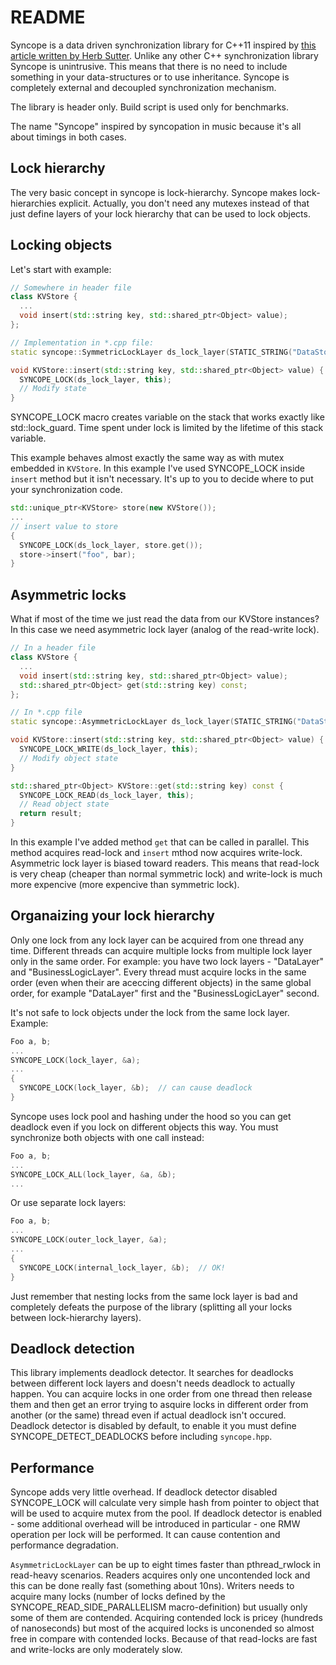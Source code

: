 README
======

Syncope is a data driven synchronization library for C++11 inspired by [this article written by Herb Sutter](http://www.drdobbs.com/parallel/use-lock-hierarchies-to-avoid-deadlock/204801163). Unlike any other C++ synchronization library Syncope is unintrusive. This means that there is no need to include something in your data-structures or to use inheritance. Syncope is completely external and decoupled synchronization mechanism.

The library is header only. Build script is used only for benchmarks.

The name "Syncope" inspired by syncopation in music because it's all about timings in both cases.

## Lock hierarchy
The very basic concept in syncope is lock-hierarchy. Syncope makes lock-hierarchies explicit. Actually, you don't need any mutexes instead of that just define layers of your lock hierarchy that can be used to lock objects.

## Locking objects
Let's start with example:
```C++
// Somewhere in header file
class KVStore {
  ...
  void insert(std::string key, std::shared_ptr<Object> value);
};

// Implementation in *.cpp file:
static syncope::SymmetricLockLayer ds_lock_layer(STATIC_STRING("DataStore"));

void KVStore::insert(std::string key, std::shared_ptr<Object> value) {
  SYNCOPE_LOCK(ds_lock_layer, this);
  // Modify state
}
```
SYNCOPE_LOCK macro creates variable on the stack that works exactly like std::lock_guard. Time spent under lock is limited by the lifetime of this stack variable.

This example behaves almost exactly the same way as with mutex embedded in `KVStore`. In this example I've used SYNCOPE_LOCK inside `insert` method but it isn't necessary. It's up to you to decide where to put your synchronization code.
```C++
std::unique_ptr<KVStore> store(new KVStore());
...
// insert value to store
{
  SYNCOPE_LOCK(ds_lock_layer, store.get());
  store->insert("foo", bar);
}
```

## Asymmetric locks
What if most of the time we just read the data from our KVStore instances? In this case we need asymmetric lock layer (analog of the read-write lock).
```C++
// In a header file
class KVStore {
  ...
  void insert(std::string key, std::shared_ptr<Object> value);
  std::shared_ptr<Object> get(std::string key) const;
};

// In *.cpp file
static syncope::AsymmetricLockLayer ds_lock_layer(STATIC_STRING("DataStore"));

void KVStore::insert(std::string key, std::shared_ptr<Object> value) {
  SYNCOPE_LOCK_WRITE(ds_lock_layer, this);
  // Modify object state
}

std::shared_ptr<Object> KVStore::get(std::string key) const {
  SYNCOPE_LOCK_READ(ds_lock_layer, this);
  // Read object state
  return result;
}
```
In this example I've added method `get` that can be called in parallel. This method acquires read-lock and `insert` mthod now acquires write-lock. Asymmetric lock layer is biased toward readers. This means that read-lock is very cheap (cheaper than normal symmetric lock) and write-lock is much more expencive (more expencive than symmetric lock).

## Organaizing your lock hierarchy
Only one lock from any lock layer can be acquired from one thread any time. Different threads can acquire multiple locks from multiple lock layer only in the same order. For example: you have two lock layers - "DataLayer" and "BusinessLogicLayer". Every thread must acquire locks in the same order (even when their are aceccing different objects) in the same global order, for example "DataLayer" first and the "BusinessLogicLayer" second.

It's not safe to lock objects under the lock from the same lock layer. Example:
```C++
Foo a, b;
...
SYNCOPE_LOCK(lock_layer, &a);
...
{
  SYNCOPE_LOCK(lock_layer, &b);  // can cause deadlock
}
```
Syncope uses lock pool and hashing under the hood so you can get deadlock even if you lock on different objects this way. You must synchronize both objects with one call instead:
```C++
Foo a, b;
...
SYNCOPE_LOCK_ALL(lock_layer, &a, &b);
...
```
Or use separate lock layers:
```C++
Foo a, b;
...
SYNCOPE_LOCK(outer_lock_layer, &a);
...
{
  SYNCOPE_LOCK(internal_lock_layer, &b);  // OK!
}
```
Just remember that nesting locks from the same lock layer is bad and completely defeats the purpose of the library (splitting all your locks between lock-hierarchy layers).

## Deadlock detection
This library implements deadlock detector. It searches for deadlocks between different lock layers and doesn't needs deadlock to actually happen. You can acquire locks in one order from one thread then release them and then get an error trying to asquire locks in different order from another (or the same) thread even if actual deadlock isn't occured. Deadlock detector is disabled by default, to enable it you must define SYNCOPE_DETECT_DEADLOCKS before including `syncope.hpp`.

## Performance
Syncope adds very little overhead. If deadlock detector disabled SYNCOPE_LOCK will calculate very simple hash from pointer to object that will be used to acquire mutex from the pool. If deadlock detector is enabled - some additional overhead will be introduced in particular - one RMW operation per lock will be performed. It can cause contention and performance degradation.

`AsymmetricLockLayer` can be up to eight times faster than pthread_rwlock in read-heavy scenarios. Readers acquires only one uncontended lock and this can be done really fast (something about 10ns). Writers needs to acquire many locks (number of locks defined by the SYNCOPE_READ_SIDE_PARALLELISM macro-definition) but usually only some of them are contended. Acquiring contended lock is pricey (hundreds of nanoseconds) but most of the acquired locks is unconended so almost free in compare with contended locks. Because of that read-locks are fast and write-locks are only moderately slow.
